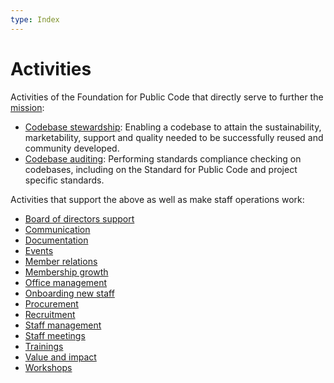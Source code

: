 ```yaml
---
type: Index
---
```


# Activities

Activities of the Foundation for Public Code that directly serve to further the [mission](../organization/mission.md):

* [Codebase stewardship](codebase-stewardship/index.md): Enabling a codebase to attain the sustainability, marketability, support and quality needed to be successfully reused and community developed.
* [Codebase auditing](codebase-auditing/index.md): Performing standards compliance checking on codebases, including on the Standard for Public Code and project specific standards.

Activities that support the above as well as make staff operations work:

* [Board of directors support](board-support/index.md)
* [Communication](communication/index.md)
* [Documentation](documentation/index.md)
* [Events](events/index.md)
* [Member relations](member-relations/index.md)
* [Membership growth](membership-growth/index.md)
* [Office management](office-management/index.md)
* [Onboarding new staff](../contributor-guides/for-staff.md)
* [Procurement](procurement/index.md)
* [Recruitment](recruitment/index.md)
* [Staff management](staff-management/index.md)
* [Staff meetings](staff-meetings/index.md)
* [Trainings](trainings/index.md)
* [Value and impact](value-and-impact/index.md)
* [Workshops](workshops/index.md)
